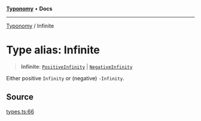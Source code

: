 [**Typonomy**](../README.md) • **Docs**

***

[Typonomy](../globals.md) / Infinite

# Type alias: Infinite

> **Infinite**: [`PositiveInfinity`](PositiveInfinity.md) \| [`NegativeInfinity`](NegativeInfinity.md)

Either positive `Infinity` or (negative) `-Infinity`.

## Source

[types.ts:66](https://github.com/softcraft-development/typonomy/blob/eea886e2cab97560257369acf8e7d17e5016c6e5/src/types.ts#L66)

